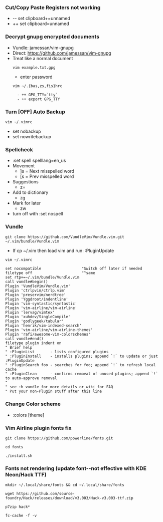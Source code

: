### Cut/Copy Paste Registers not working
- \-- set clipboard+=unnamed
- ++ set clipboard=unnamed

### Decrypt gnupg encrypted documents
- Vundle: jamessan/vim-gnupg
- Direct: https://github.com/jamessan/vim-gnupg
- Treat like a normal document
    ```
    vim example.txt.gpg
    ```
    - enter password
    ```
    vim ~/.{bas,zs,fis}hrc
    ```
        - ++ GPG_TTY=`tty`
        - ++ export GPG_TTY

### Turn [OFF] Auto Backup
```
vim ~/.vimrc
```
- set nobackup
- set nowritebackup

### Spellcheck
- :set spell spelllang=en_us
- Movement
    - ]s = Next misspelled word
    - [s = Prev misspelled word
- Suggestions
    - z=
- Add to dictionary
    - zg
- Mark for later
    - zw
- turn off with :set nospell

### Vundle
```
git clone https://github.com/VundleVim/Vundle.vim.git ~/.vim/bundle/Vundle.vim
```
- If cp ~/.vim then load vim and run: :PluginUpdate
```
vim ~/.vimrc
```
```    
set nocompatible                  "Switch off later if needed
filetype off                      "^same
set rtp+=~/.vim/bundle/Vundle.vim
call vundle#begin()
Plugin 'VundleVim/Vundle.vim'
Plugin 'ctrlpvim/ctrlp.vim'
Plugin 'preservim/nerdtree'
Plugin 'Yggdroot/indentline'
Plugin 'vim-syntastic/syntastic'
Plugin 'vim-airline/vim-airline'
Plugin 'lervag/vimtex'
Plugin 'xuhdev/SingleCompile'
Plugin 'godlygeek/tabular'
Plugin 'henrik/vim-indexed-search'
Plugin 'vim-airline/vim-airline-themes'
Plugin 'rafi/awesome-vim-colorschemes'
call vundle#end()
filetype plugin indent on
" Brief help
" :PluginList       - lists configured plugins
" :PluginInstall    - installs plugins; append `!` to update or just :PluginUpdate
" :PluginSearch foo - searches for foo; append `!` to refresh local cache
" :PluginClean      - confirms removal of unused plugins; append `!` to auto-approve removal
"
" see :h vundle for more details or wiki for FAQ
" Put your non-Plugin stuff after this line
```
### Change Color scheme
- :colors [theme]

### Vim Airline plugin fonts fix
```
git clone https://github.com/powerline/fonts.git
```
```
cd fonts
```
```
./install.sh
```

### Fonts not rendering (update font--not effective with KDE Neon/Hack TTF)
```
mkdir ~/.local/share/fonts && cd ~/.local/share/fonts
```
```
wget https://github.com/source-foundry/Hack/releases/download/v3.003/Hack-v3.003-ttf.zip
```
```
p7zip hack*
```
```
fc-cache -f -v
```
